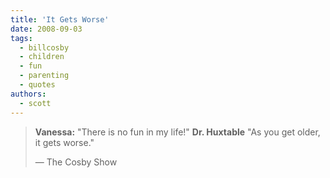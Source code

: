 ```yaml
---
title: 'It Gets Worse'
date: 2008-09-03
tags:
  - billcosby
  - children
  - fun
  - parenting
  - quotes
authors:
  - scott
---
```


> **Vanessa:** "There is no fun in my life!" **Dr. Huxtable** "As you get older, it gets worse."
>
> — The Cosby Show
